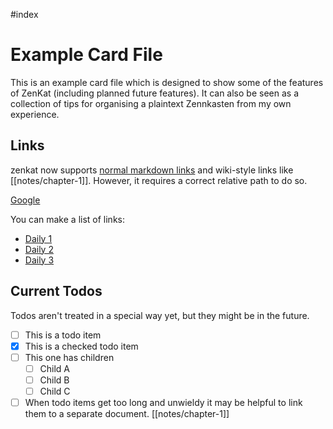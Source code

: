 #index

# Example Card File

This is an example card file which is designed to show some of the features of ZenKat (including planned future features). It can also be seen as a collection of tips for organising a plaintext Zennkasten from my own experience.

## Links

zenkat now supports [normal markdown links](notes/chapter-1) and wiki-style links like [[notes/chapter-1]]. However, it requires a correct relative path to do so.

[Google](https://www.google.com)

You can make a list of links:
- [Daily 1](notes/daily_1)
- [Daily 2](notes/daily_2)
- [Daily 3](notes/daily_3)

## Current Todos

Todos aren't treated in a special way yet, but they might be in the future.

- [ ] This is a todo item
- [x] This is a checked todo item
- [ ] This one has children 
  - [ ] Child A
  - [ ] Child B
  - [ ] Child C
- [ ] When todo items get too long and unwieldy it may be helpful to link them to a separate document. [[notes/chapter-1]]